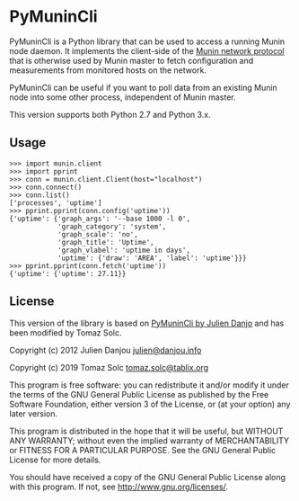 PyMuninCli
==========

PyMuninCli is a Python library that can be used to access a running Munin node
daemon. It implements the client-side of the [Munin network protocol][1] that
is otherwise used by Munin master to fetch configuration and measurements from
monitored hosts on the network.

PyMuninCli can be useful if you want to poll data from an existing Munin node
into some other process, independent of Munin master.

This version supports both Python 2.7 and Python 3.x.

[1]: https://munin.readthedocs.org/en/latest/master/network-protocol.html


Usage
-----

    >>> import munin.client
    >>> import pprint
    >>> conn = munin.client.Client(host="localhost")
    >>> conn.connect()
    >>> conn.list()
    ['processes', 'uptime']
    >>> pprint.pprint(conn.config('uptime'))
    {'uptime': {'graph_args': '--base 1000 -l 0',
                'graph_category': 'system',
                'graph_scale': 'no',
                'graph_title': 'Uptime',
                'graph_vlabel': 'uptime in days',
                'uptime': {'draw': 'AREA', 'label': 'uptime'}}}
    >>> pprint.pprint(conn.fetch('uptime'))
    {'uptime': {'uptime': 27.11}}


License
-------

This version of the library is based on [PyMuninCli by Julien Danjo][2] and has
been modified by Tomaz Solc.

Copyright (c) 2012  Julien Danjou <julien@danjou.info>

Copyright (c) 2019  Tomaz Solc <tomaz.solc@tablix.org>

This program is free software: you can redistribute it and/or modify
it under the terms of the GNU General Public License as published by
the Free Software Foundation, either version 3 of the License, or
(at your option) any later version.

This program is distributed in the hope that it will be useful,
but WITHOUT ANY WARRANTY; without even the implied warranty of
MERCHANTABILITY or FITNESS FOR A PARTICULAR PURPOSE.  See the
GNU General Public License for more details.

You should have received a copy of the GNU General Public License
along with this program.  If not, see <http://www.gnu.org/licenses/>.

[2]: https://julien.danjou.info/projects/pymunincli/
